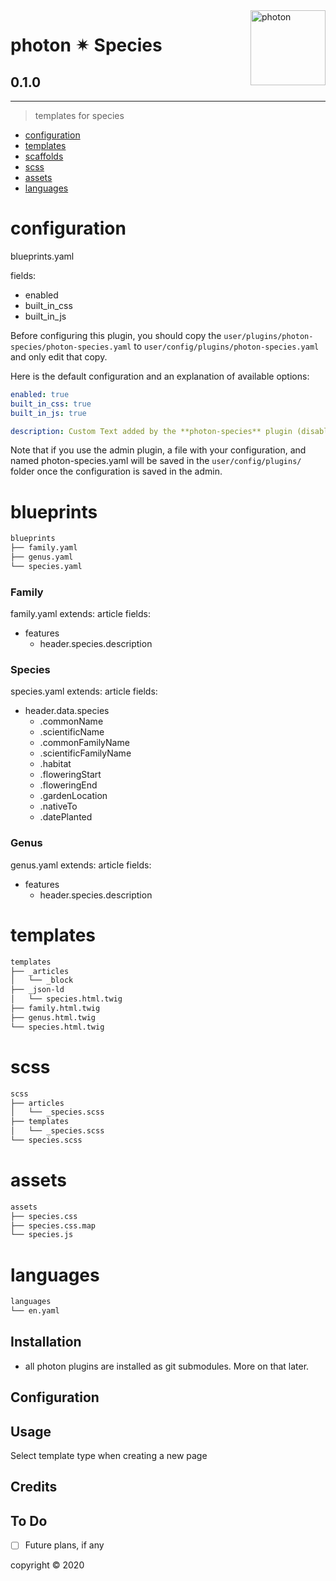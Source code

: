 <a href="https://photon-platform.net/">
    <img src="https://photon-platform.net/user/images/photon-logo-banner.png" alt="photon" title="photon" align="right" height="120" />
</a>


# photon ✴ Species

## 0.1.0

---


> templates for species

- [configuration](#configuration)
- [templates](#templates)
- [scaffolds](#scaffolds)
- [scss](#scss)
- [assets](#assets)
- [languages](#languages)

# configuration
blueprints.yaml

fields:
- enabled
- built_in_css
- built_in_js

Before configuring this plugin, you should copy the `user/plugins/photon-species/photon-species.yaml` to `user/config/plugins/photon-species.yaml` and only edit that copy.

Here is the default configuration and an explanation of available options:

```yaml
enabled: true
built_in_css: true
built_in_js: true

description: Custom Text added by the **photon-species** plugin (disable plugin to remove)
```

Note that if you use the admin plugin, a file with your configuration, and named photon-species.yaml will be saved in the `user/config/plugins/` folder once the configuration is saved in the admin.


# blueprints

```sh
blueprints
├── family.yaml
├── genus.yaml
└── species.yaml
```

### Family
family.yaml
extends: article
fields:
- features
  - header.species.description

### Species
species.yaml
extends: article
fields:
- header.data.species
  - .commonName
  - .scientificName
  - .commonFamilyName
  - .scientificFamilyName
  - .habitat
  - .floweringStart
  - .floweringEnd
  - .gardenLocation
  - .nativeTo
  - .datePlanted

### Genus
genus.yaml
extends: article
fields:
- features
  - header.species.description

# templates

```sh
templates
├── _articles
│   └── _block
├── _json-ld
│   └── species.html.twig
├── family.html.twig
├── genus.html.twig
└── species.html.twig
```

# scss

```sh
scss
├── articles
│   └── _species.scss
├── templates
│   └── _species.scss
└── species.scss
```

# assets

```sh
assets
├── species.css
├── species.css.map
└── species.js
```

# languages

```sh
languages
└── en.yaml
```


## Installation

- all photon plugins are installed as git submodules. More on that later.



## Configuration


## Usage

Select template type when creating a new page

## Credits


## To Do

- [ ] Future plans, if any


copyright &copy; 2020
